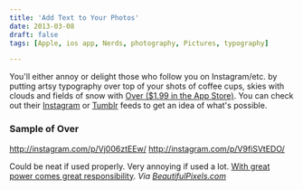 ```yaml
---
title: 'Add Text to Your Photos'
date: 2013-03-08
draft: false
tags: [Apple, ios app, Nerds, photography, Pictures, typography]

---
```


You'll either annoy or delight those who follow you on Instagram/etc. by putting artsy typography over top of your shots of coffee cups, skies with clouds and fields of snow with [Over ($1.99 in the App Store)](http://target.georiot.com/Proxy.ashx?tsid=528&GR_URL=https%253A%252F%252Fitunes.apple.com%252Fus%252Fapp%252Fover%252Fid535811906%253Fmt%253D8%2526uo%253D4%2526partnerId%253D30). You can check out their [Instagram](http://instagram.com/madewithover) or [Tumblr](http://madewithover.tumblr.com) feeds to get an idea of what's possible.

### Sample of Over

http://instagram.com/p/Vj006ztEEw/ http://instagram.com/p/V9fiSVtEDO/

Could be neat if used properly. Very annoying if used a lot. [With great power comes great responsibility](http://en.wikiquote.org/wiki/Responsibility). _Via [BeautifulPixels.com](http://beautifulpixels.com/iphone/add-crispy-typography-to-your-photos-with-over/)_[](http://target.georiot.com/Proxy.ashx?tsid=528&GR_URL=https%253A%252F%252Fitunes.apple.com%252Fus%252Fapp%252Fover%252Fid535811906%253Fmt%253D8%2526uo%253D4%2526partnerId%253D30)